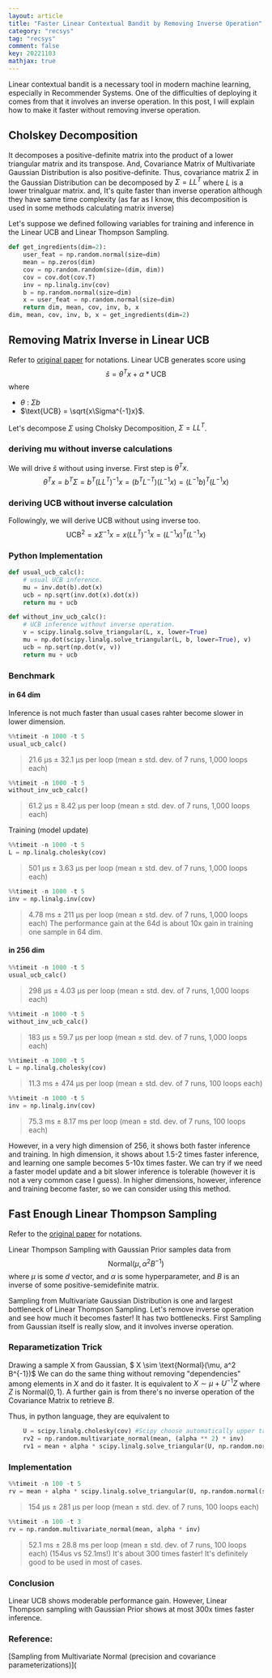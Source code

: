 ```yaml
---
layout: article
title: "Faster Linear Contextual Bandit by Removing Inverse Operation"
category: "recsys"
tag: "recsys"
comment: false
key: 20221103
mathjax: true
---
```


Linear contextual bandit is a necessary tool in modern machine learning, especially in Recommender Systems. One of the difficulties of deploying it comes from that it involves an inverse operation. In this post, I will explain how to make it faster without removing inverse operation.

## Cholskey Decomposition

It decomposes a positive-definite matrix into the product of a lower triangular matrix and its transpose.
And, Covariance Matrix of Multivariate Gaussian Distribution is also positive-definite.
Thus, covariance matrix $\Sigma$ in the Gaussian Distribution can be decomposed by $\Sigma = LL^T$ where $L$ is a lower trinalguar matrix.
and, It's quite faster than inverse operation although they have same time complexity (as far as I know, this decomposition is used in some methods calculating matrix inverse)


Let's suppose we defined following variables for training and inference in the Linear UCB and Linear Thompson Sampling.

```python
def get_ingredients(dim=2):
    user_feat = np.random.normal(size=dim)
    mean = np.zeros(dim)
    cov = np.random.random(size=(dim, dim))
    cov = cov.dot(cov.T)
    inv = np.linalg.inv(cov)
    b = np.random.normal(size=dim)
    x = user_feat = np.random.normal(size=dim)
    return dim, mean, cov, inv, b, x
dim, mean, cov, inv, b, x = get_ingredients(dim=2)
```

## Removing Matrix Inverse in Linear UCB

Refer to [original paper](https://arxiv.org/pdf/1003.0146.pdf) for notations. Linear UCB generates score using
$$
    \hat{s} = \theta^T x + \alpha * \text{UCB}
$$
where

- $\theta$ : $\Sigma b$
- $\text{UCB} = \sqrt{x\Sigma^{-1}x}$.

Let's decompose $\Sigma$ using Cholsky Decomposition, $\Sigma = LL^T$.

### deriving mu without inverse calculations

We will drive $\hat{s}$ without using inverse. First step is $\theta^T x$.
$$
    \theta^T x = b^T \Sigma = b^T(LL^T)^{-1}x = (b^T L^{-T}) (L^{-1}x) = (L^{-1}b)^T (L^{-1} x)
$$

### deriving UCB without inverse calculation

Followingly, we will derive $\text{UCB}$ without using inverse too.
$$
    \text{UCB}^2 = x \Sigma^{-1} x = x(LL^T)^{-1}x = (L^{-1}x)^T(L^{-1}x)
$$

### Python Implementation

```python
def usual_ucb_calc():
    # usual UCB inference.
    mu = inv.dot(b).dot(x)
    ucb = np.sqrt(inv.dot(x).dot(x))
    return mu + ucb

def without_inv_ucb_calc():
    # UCB inference without inverse operation.
    v = scipy.linalg.solve_triangular(L, x, lower=True)
    mu = np.dot(scipy.linalg.solve_triangular(L, b, lower=True), v)
    ucb = np.sqrt(np.dot(v, v))
    return mu + ucb
```

### Benchmark

#### in 64 dim

Inference is not much faster than usual cases rahter become slower in lower dimension.

```python
%%timeit -n 1000 -t 5
usual_ucb_calc()
```

> 21.6 µs ± 32.1 µs per loop (mean ± std. dev. of 7 runs, 1,000 loops each)

```python
%%timeit -n 1000 -t 5
without_inv_ucb_calc()
```

> 61.2 µs ± 8.42 µs per loop (mean ± std. dev. of 7 runs, 1,000 loops each)

Training (model update)

```python
%%timeit -n 1000 -t 5
L = np.linalg.cholesky(cov)
```

> 501 µs ± 3.63 µs per loop (mean ± std. dev. of 7 runs, 1,000 loops each)

```python
%%timeit -n 1000 -t 5
inv = np.linalg.inv(cov)
```

> 4.78 ms ± 211 µs per loop (mean ± std. dev. of 7 runs, 1,000 loops each)
> The performance gain at the 64d is about 10x gain in training one sample in 64 dim.

#### in 256 dim

```python
%%timeit -n 1000 -t 5
usual_ucb_calc()
```

> 298 µs ± 4.03 µs per loop (mean ± std. dev. of 7 runs, 1,000 loops each)

```python
%%timeit -n 1000 -t 5
without_inv_ucb_calc()
```

> 183 µs ± 59.7 µs per loop (mean ± std. dev. of 7 runs, 1,000 loops each)


```python
%%timeit -n 1000 -t 5
L = np.linalg.cholesky(cov)
```

> 11.3 ms ± 474 µs per loop (mean ± std. dev. of 7 runs, 100 loops each)

```python
%%timeit -n 1000 -t 5
inv = np.linalg.inv(cov)
```

> 75.3 ms ± 8.17 ms per loop (mean ± std. dev. of 7 runs, 100 loops each)

However, in a very high dimension of 256, it shows both faster inference and training.
In high dimension, it shows about 1.5-2 times faster inference, and learning one sample becomes 5-10x times faster.
We can try if we need a faster model update and a bit slower inference is tolerable (however it is not a very common case I guess).
In higher dimensions, however, inference and training become faster, so we can consider using this method.

## Fast Enough Linear Thompson Sampling

Refer to the [original paper](http://proceedings.mlr.press/v28/agrawal13?ref=https://githubhelp.com) for notations.

Linear Thompson Sampling with Gaussian Prior samples data from
$$
    \text{Normal}(\mu, \alpha^2 B^{-1})
$$
where $\mu$ is some $d$ vector, and $\alpha$ is some hyperparameter, and $B$ is an inverse of some positive-semidefinite matrix.

Sampling from Multivariate Gaussian Distribution is one and largest bottleneck of Linear Thompson Sampling. Let's remove inverse operation and see how much it becomes faster! It has two bottlenecks. First Sampling from Gaussian itself is really slow, and it involves inverse operation.

### Reparametization Trick

Drawing a sample X from Gaussian, $ X \sim \text{Normal}(\mu, a^2  B^{-1})$ We can do the same thing without removing "dependencies" among elements in $X$ and do it faster. It is equivalent to $X \sim \mu + U^{-1}Z$ where $Z$ is $\text{Normal}(0, 1)$. A further gain is from there's no inverse operation of the Covariance Matrix to retrieve $B$.

Thus, in python language, they are equivalent to

```python
    U = scipy.linalg.cholesky(cov) #Scipy choose automatically upper triangle
    rv2 = np.random.multivariate_normal(mean, (alpha ** 2) * inv)
    rv1 = mean + alpha * scipy.linalg.solve_triangular(U, np.random.normal(size=dim), lower=False)
```

### Implementation

```python
%%timeit -n 100 -t 5
rv = mean + alpha * scipy.linalg.solve_triangular(U, np.random.normal(size=dim))
```

> 154 µs ± 281 µs per loop (mean ± std. dev. of 7 runs, 100 loops each)

```python
%%timeit -n 100 -t 3
rv = np.random.multivariate_normal(mean, alpha * inv)
```

> 52.1 ms ± 28.8 ms per loop (mean ± std. dev. of 7 runs, 100 loops each)
> (154us vs 52.1ms!) It's about 300 times faster! It's definitely good to be used in most of cases.

### Conclusion

Linear UCB shows moderable performance gain. However, Linear Thompson sampling with Gaussian Prior shows at most 300x times faster inference.

### Reference:

[Sampling from Multivariate Normal (precision and covariance parameterizations)](